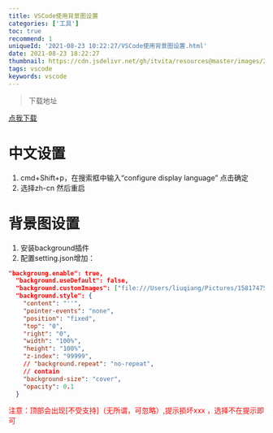 ```yaml
---
title: VSCode使用背景图设置
categories: ['工具']
toc: true
recommend: 1
uniqueId: '2021-08-23 10:22:27/VSCode使用背景图设置.html'
date: 2021-08-23 18:22:27
thumbnail: https://cdn.jsdelivr.net/gh/itvita/resources@master/images/20210823182331.jpeg
tags: vscode
keywords: vscode
---
```


> 下载地址

[点我下载](https://code.visualstudio.com/)

# 中文设置

1. cmd+Shift+p，在搜索框中输入“configure display language” 点击确定
2. 选择zh-cn 然后重启

# 背景图设置

1. 安装background插件
2. 配置setting.json增加：

```json
"backgroung.enable": true,
  "background.useDefault": false,
  "background.customImages": ["file:///Users/liuqiang/Pictures/1581747557830.jpg"],
  "background.style": {
    "content": "''",
    "pointer-events": "none",
    "position": "fixed",
    "top": "0",
    "right": "0",
    "width": "100%",
    "height": "100%",
    "z-index": "99999",
    // "background.repeat": "no-repeat",
    // contain
    "background-size": "cover",
    "opacity": 0.1
  }
```

<font color='red'>注意：顶部会出现[不受支持]（无所谓，可忽略）,提示损坏xxx ，选择不在提示即可</font>
